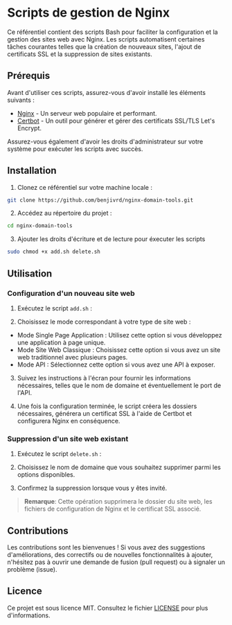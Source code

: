 # Scripts de gestion de Nginx

Ce référentiel contient des scripts Bash pour faciliter la configuration et la gestion des sites web avec Nginx. Les scripts automatisent certaines tâches courantes telles que la création de nouveaux sites, l'ajout de certificats SSL et la suppression de sites existants.

## Prérequis

Avant d'utiliser ces scripts, assurez-vous d'avoir installé les éléments suivants :

- [Nginx](https://nginx.org/) - Un serveur web populaire et performant.
- [Certbot](https://certbot.eff.org/) - Un outil pour générer et gérer des certificats SSL/TLS Let's Encrypt.

Assurez-vous également d'avoir les droits d'administrateur sur votre système pour exécuter les scripts avec succès.

## Installation

1. Clonez ce référentiel sur votre machine locale :
```bash
git clone https://github.com/benjivrd/nginx-domain-tools.git 
```
2. Accédez au répertoire du projet :
```bash
cd nginx-domain-tools
```
3. Ajouter les droits d'écriture et de lecture pour éxecuter les scripts
```bash
sudo chmod +x add.sh delete.sh
```
## Utilisation

### Configuration d'un nouveau site web

1. Exécutez le script `add.sh` :

2. Choisissez le mode correspondant à votre type de site web :
- Mode Single Page Application : Utilisez cette option si vous développez une application à page unique.
- Mode Site Web Classique : Choisissez cette option si vous avez un site web traditionnel avec plusieurs pages.
- Mode API : Sélectionnez cette option si vous avez une API à exposer.

3. Suivez les instructions à l'écran pour fournir les informations nécessaires, telles que le nom de domaine et éventuellement le port de l'API.

4. Une fois la configuration terminée, le script créera les dossiers nécessaires, générera un certificat SSL à l'aide de Certbot et configurera Nginx en conséquence.

### Suppression d'un site web existant

1. Exécutez le script `delete.sh` :


2. Choisissez le nom de domaine que vous souhaitez supprimer parmi les options disponibles.

3. Confirmez la suppression lorsque vous y êtes invité.

> **Remarque**: Cette opération supprimera le dossier du site web, les fichiers de configuration de Nginx et le certificat SSL associé.

## Contributions

Les contributions sont les bienvenues ! Si vous avez des suggestions d'améliorations, des correctifs ou de nouvelles fonctionnalités à ajouter, n'hésitez pas à ouvrir une demande de fusion (pull request) ou à signaler un problème (issue).

## Licence

Ce projet est sous licence MIT. Consultez le fichier [LICENSE](LICENSE) pour plus d'informations.
